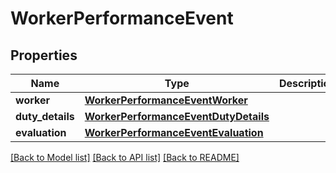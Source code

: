 # WorkerPerformanceEvent

## Properties
Name | Type | Description | Notes
------------ | ------------- | ------------- | -------------
**worker** | [**WorkerPerformanceEventWorker**](WorkerPerformanceEventWorker.md) |  | [optional] 
**duty_details** | [**WorkerPerformanceEventDutyDetails**](WorkerPerformanceEventDutyDetails.md) |  | [optional] 
**evaluation** | [**WorkerPerformanceEventEvaluation**](WorkerPerformanceEventEvaluation.md) |  | [optional] 

[[Back to Model list]](../README.md#documentation-for-models) [[Back to API list]](../README.md#documentation-for-api-endpoints) [[Back to README]](../README.md)


